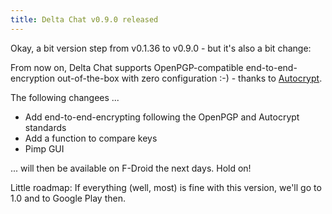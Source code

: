 ```yaml
---
title: Delta Chat v0.9.0 released
---
```


Okay, a bit version step from v0.1.36 to v0.9.0 - but it's also a bit change:

From now on, Delta Chat supports OpenPGP-compatible end-to-end-encryption out-of-the-box with
zero configuration :-) - thanks to [Autocrypt](https://autocrypt.readthedocs.io).

The following changees ...

* Add end-to-end-encrypting following the OpenPGP and Autocrypt standards
* Add a function to compare keys
* Pimp GUI

... will then be available on F-Droid the next days. Hold on!

Little roadmap: If everything (well, most) is fine with this version, we'll go to 1.0 and to Google Play then.
